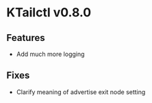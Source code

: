 # KTailctl v0.8.0

## Features

- Add much more logging

## Fixes

- Clarify meaning of advertise exit node setting

